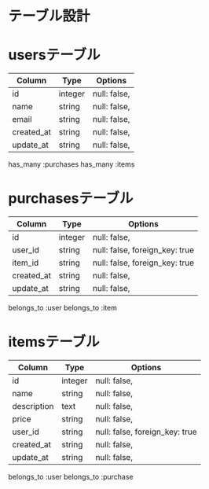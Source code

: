 # テーブル設計

# usersテーブル

| Column       | Type       | Options                        |
| ------------ | ---------- | ------------------------------ |
| id           | integer    | null: false,                   |
| name         | string     | null: false,                   |
| email        | string     | null: false,                   |
| created_at   | string     | null: false,                   |
| update_at    | string     | null: false,                   |

has_many :purchases
has_many :items

# purchasesテーブル

| Column       | Type       | Options                        |
| ------------ | ---------- | ------------------------------ |
| id           | integer    | null: false,                   |
| user_id      | string     | null: false, foreign_key: true |
| item_id      | string     | null: false, foreign_key: true |
| created_at   | string     | null: false,                   |
| update_at    | string     | null: false,                   |

belongs_to :user
belongs_to :item

# itemsテーブル

| Column       | Type       | Options                        |
| ------------ | ---------- | ------------------------------ |
| id           | integer    | null: false,                   |
| name         | string     | null: false,                   |
| description  | text       | null: false,                   |
| price        | string     | null: false,                   |
| user_id      | string     | null: false, foreign_key: true |
| created_at   | string     | null: false,                   |
| update_at    | string     | null: false,                   |

belongs_to :user
belongs_to :purchase